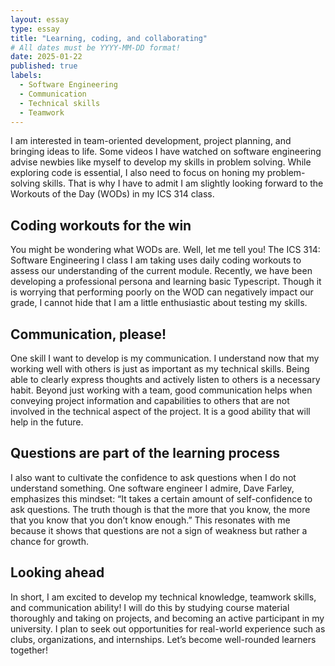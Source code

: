 ```yaml
---
layout: essay
type: essay
title: "Learning, coding, and collaborating"
# All dates must be YYYY-MM-DD format!
date: 2025-01-22
published: true
labels:
  - Software Engineering
  - Communication
  - Technical skills
  - Teamwork
---
```


I am interested in team-oriented development, project planning, and bringing ideas to life. Some videos I have watched on software engineering advise newbies like myself to develop my skills in problem solving. While exploring code is essential, I also need to focus on honing my problem-solving skills. That is why I have to admit I am slightly looking forward to the Workouts of the Day (WODs) in my ICS 314 class. 

## Coding workouts for the win

You might be wondering what WODs are. Well, let me tell you! The ICS 314: Software Engineering I class I am taking uses daily coding workouts to assess our understanding of the current module. Recently, we have been developing a professional persona and learning basic Typescript. Though it is worrying that performing poorly on the WOD can negatively impact our grade, I cannot hide that I am a little enthusiastic about testing my skills. 

## Communication, please!

One skill I want to develop is my communication. I understand now that my working well with others is just as important as my technical skills. Being able to clearly express thoughts and actively listen to others is a necessary habit. Beyond just working with a team, good communication helps when conveying project information and capabilities to others that are not involved in the technical aspect of the project. It is a good ability that will help in the future. 

## Questions are part of the learning process

I also want to cultivate the confidence to ask questions when I do not understand something. One software engineer I admire, Dave Farley, emphasizes this mindset: “It takes a certain amount of self-confidence to ask questions. The truth though is that the more that you know, the more that you know that you don’t know enough.”  This resonates with me because it shows that questions are not a sign of weakness but rather a chance for growth.

## Looking ahead

In short, I am excited to develop my technical knowledge, teamwork skills, and communication ability! I will do this by studying course material thoroughly and taking on projects, and becoming an active participant in my university. I plan to seek out opportunities for real-world experience such as clubs, organizations, and internships. Let’s become well-rounded learners together!
